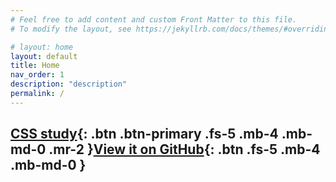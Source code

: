 ```yaml
---
# Feel free to add content and custom Front Matter to this file.
# To modify the layout, see https://jekyllrb.com/docs/themes/#overriding-theme-defaults

# layout: home
layout: default
title: Home
nav_order: 1
description: "description"
permalink: /
---
```


[CSS study](docs/css-study){: .btn .btn-primary .fs-5 .mb-4 .mb-md-0 .mr-2 }[View it on GitHub](https://github.com/donggoon/donggoon.github.io){: .btn .fs-5 .mb-4 .mb-md-0 }
---
